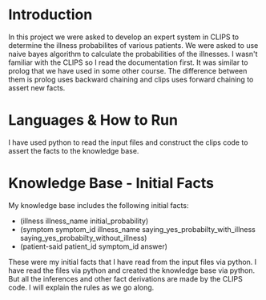 # Introduction
In this project we were asked to develop an expert system in CLIPS to determine the illness probabilites of various patients. 
We were asked to use naive bayes algorithm to calculate the probabilities of the illnesses. I wasn't familiar with the CLIPS so I read the documentation first.
It was similar to prolog that we have used in some other course. The difference between them is prolog uses backward chaining and clips uses forward chaining to assert new facts.
# Languages & How to Run
I have used python to read the input files and construct the clips code to assert the facts to the knowledge base.

# Knowledge Base - Initial Facts
My knowledge base includes the following initial facts:

* (illness illness_name initial_probability)
* (symptom symptom_id illness_name saying_yes_probabilty_with_illness saying_yes_probabilty_without_illness)
* (patient-said patient_id symptom_id answer)

These were my initial facts that I have read from the input files via python. I have read the files via python and created the knowledge base via python. 
But all the inferences and other fact derivations are made by the   CLIPS code. I will explain the rules as we go along.
